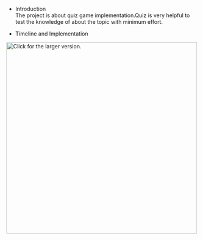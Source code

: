 * Introduction <br />
  The project is about quiz game implementation.Quiz is very helpful to test the knowledge of about the topic with minimum effort.
 
 * Timeline and Implementation<br />
 
<a href="https://drive.google.com/uc?export=view&id=1_joRcosRj3P0aNU01SU1tI_f7BXsI0UW"><img src="https://drive.google.com/uc?export=view&id=XXX" style="width: 500px; max-width: 100%; height: auto" title="Click for the larger version." /></a>
